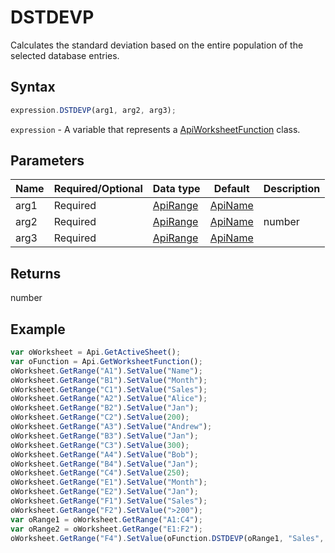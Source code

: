 # DSTDEVP

Calculates the standard deviation based on the entire population of the selected database entries.

## Syntax

```javascript
expression.DSTDEVP(arg1, arg2, arg3);
```

`expression` - A variable that represents a [ApiWorksheetFunction](../ApiWorksheetFunction.md) class.

## Parameters

| **Name** | **Required/Optional** | **Data type** | **Default** | **Description** |
| ------------- | ------------- | ------------- | ------------- | ------------- |
| arg1 | Required | [ApiRange](../../ApiRange/ApiRange.md) | [ApiName](../../ApiName/ApiName.md) |  | The range of cells that makes up the list or database. A database is a list of related data. |
| arg2 | Required | [ApiRange](../../ApiRange/ApiRange.md) | [ApiName](../../ApiName/ApiName.md) | number | string |  | The column which is used in the function. Either the label of the column in double quotation marks or a number that represents the column's position in the list. |
| arg3 | Required | [ApiRange](../../ApiRange/ApiRange.md) | [ApiName](../../ApiName/ApiName.md) |  | The range of cells that contains the conditions you specify. The range includes at least one column label and at least one cell below the column label for a condition. |

## Returns

number

## Example



```javascript
var oWorksheet = Api.GetActiveSheet();
var oFunction = Api.GetWorksheetFunction();
oWorksheet.GetRange("A1").SetValue("Name");
oWorksheet.GetRange("B1").SetValue("Month");
oWorksheet.GetRange("C1").SetValue("Sales");
oWorksheet.GetRange("A2").SetValue("Alice");
oWorksheet.GetRange("B2").SetValue("Jan");
oWorksheet.GetRange("C2").SetValue(200);
oWorksheet.GetRange("A3").SetValue("Andrew");
oWorksheet.GetRange("B3").SetValue("Jan");
oWorksheet.GetRange("C3").SetValue(300);
oWorksheet.GetRange("A4").SetValue("Bob");
oWorksheet.GetRange("B4").SetValue("Jan");
oWorksheet.GetRange("C4").SetValue(250);
oWorksheet.GetRange("E1").SetValue("Month");
oWorksheet.GetRange("E2").SetValue("Jan");
oWorksheet.GetRange("F1").SetValue("Sales");
oWorksheet.GetRange("F2").SetValue(">200");
var oRange1 = oWorksheet.GetRange("A1:C4");
var oRange2 = oWorksheet.GetRange("E1:F2");
oWorksheet.GetRange("F4").SetValue(oFunction.DSTDEVP(oRange1, "Sales", oRange2));
```
